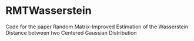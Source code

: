 # RMTWasserstein
Code for the paper Random  Matrix-Improved  Estimation  of  the  Wasserstein  Distance between  two  Centered  Gaussian  Distribution

